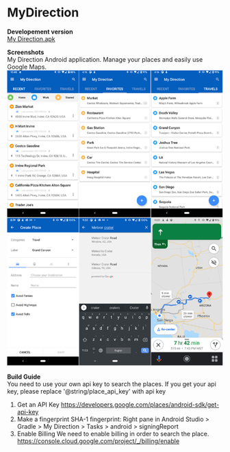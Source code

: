 # MyDirection

**Developement version**
<br><a id="raw-url" href="https://github.com/allwiz/MyDirection/blob/main/bin/net.allwiz.mydirection-v1.0.2-release.apk">My Direction.apk</a>

**Screenshots**
<br>My Direction Android application. Manage your places and easily use Google Maps.
![alt text](https://github.com/allwiz/MyDirection/blob/main/doc/mydirection.app.screenshots.png "My Direction")

**Build Guide**
<br>You need to use your own api key to search the places. If you get your api key, please replace '@string/place_api_key' with api key
1. Get an API Key
https://developers.google.com/places/android-sdk/get-api-key
2. Make a fingerprint
SHA-1 fingerprint: Right pane in Android Studio > Gradle > My Direction > Tasks > android > signingReport
3. Enable Billing
We need to enable billing in order to search the place.
https://console.cloud.google.com/project/_/billing/enable

